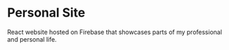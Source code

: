 # Personal Site

React website hosted on Firebase that showcases parts of my professional and personal life.
